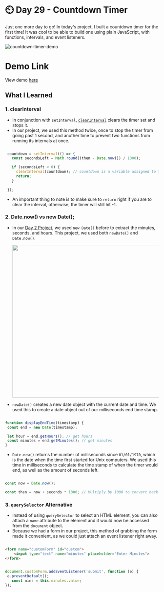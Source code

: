 # ⏲️ Day 29 - Countdown Timer

Just one more day to go! In today's project, I built a countdown timer for the first time! It was cool to be able to build one using plain JavaScript, with functions, intervals, and event listeners.


![countdown-timer-demo](https://i.ibb.co/grw04p6/Screen-Shot-2021-06-05-at-5-40-04-PM.png)

# Demo Link
View demo [here](https://sandaiiyahh.github.io/JavaScript30/29-Countdown%20Timer/index.html)

## What I Learned

### 1. clearInterval
 - In conjunction with `setInterval`, [`clearInterval`](https://www.w3schools.com/jsref/met_win_clearinterval.asp) clears the timer set and stops it.
 - In our project, we used this method twice, once to stop the timer from going past 1 second, and another time to prevent two functions from running its intervals at once. 
 
 ```javascript

  countdown = setInterval(() => {
    const secondsLeft = Math.round((then - Date.now()) / 1000);

    if (secondsLeft < 0) {
      clearInterval(countdown); // countdown is a variable assigned to the setInterval function
      return;
    }
    
  });

```

 - An important thing to note is to make sure to `return` right if you are to clear the interval, otherwise, the timer will still hit -1. 
 
 ### 2. Date.now() vs new Date();
  - In our [Day 2 Project](https://github.com/sandaiiyahh/JavaScript30/blob/main/02-JS%20and%20CSS%20Clock/README.md), we used `new Date()` before to extract the minutes, seconds, and hours. This project, we used both `newDate()` and `Date.now()`.
  
     <img src="https://i.ibb.co/WKqbtck/Screen-Shot-2021-06-05-at-6-30-02-PM.png" width="500" />
  - `newDate()` creates a new date object with the current date and time. We used this to create a date object out of our milliseconds end time stamp. 
   
 ```javascript
 
 function displayEndTime(timestamp) {
  const end = new Date(timestamp);

  let hour = end.getHours(); // get hours
  const minutes = end.getMinutes(); // get minutes
}


```

  - `Date.now()` returns the number of milliseconds since `01/01/1970`, which is the date when the time first started for Unix computers. We used this time in milliseconds to calculate the time stamp of when the timer would end, as well as the amount of seconds left.

  ```javascript
  
  const now = Date.now();

  const then = now + seconds * 1000; // Multiply by 1000 to convert back to milliseconds


```

 ### 3. `querySelector` Alternative
  - Instead of using `querySelector` to select an HTML element, you can also attach a `name` attribute to the element and it would now be accessed from the `document` object.
  - Because we had a form in our project, this method of grabbing the form made it convenient, as we could just attach an event listener right away. 
  
   ```HTML
  
   <form name="customForm" id="custom">
	   <input type="text" name="minutes" placeholder="Enter Minutes">
   </form>

   ```
    
   ```javascript
  
   document.customForm.addEventListener('submit', function (e) {
    e.preventDefault();
      const mins = this.minutes.value;
  });

   ```
 
 
 
